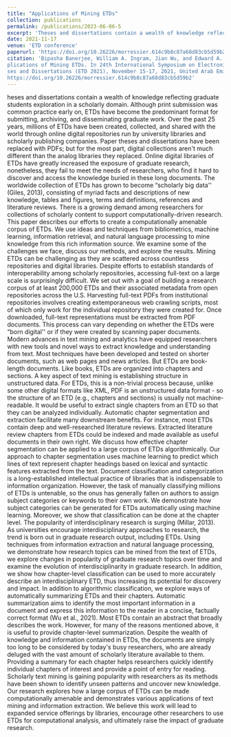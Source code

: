```yaml
---
title: "Applications of Mining ETDs"
collection: publications
permalink: /publications/2023-06-06-5
excerpt: 'Theses and dissertations contain a wealth of knowledge reflecting graduate students exploration in a scholarly domain. Although print submission was common practice early on..'
date: 2021-11-17
venue: 'ETD conference'
paperurl: 'https://doi.org/10.26226/morressier.614c9b8c87a68d83cb5d59b2'
citation: 'Bipasha Banerjee, William A. Ingram, Jian Wu, and Edward A. Fox. 2021. Ap-
plications of Mining ETDs. In 24th International Symposium on Electronic The-
ses and Dissertations (ETD 2021), November 15-17, 2021, United Arab Emirates.
https://doi.org/10.26226/morressier.614c9b8c87a68d83cb5d59b2'
---
```


heses and dissertations contain a wealth of knowledge reflecting graduate students exploration in a scholarly domain. Although print submission was common practice early on, ETDs have become the predominant format for submitting, archiving, and disseminating graduate work. Over the past 25 years, millions of ETDs have been created, collected, and shared with the world through online digital repositories run by university libraries and scholarly publishing companies. Paper theses and dissertations have been replaced with PDFs; but for the most part, digital collections aren't much different than the analog libraries they replaced. Online digital libraries of ETDs have greatly increased the exposure of graduate research, nonetheless, they fail to meet the needs of researchers, who find it hard to discover and access the knowledge buried in these long documents. The worldwide collection of ETDs has grown to become “scholarly big data'' (Giles, 2013), consisting of myriad facts and descriptions of new knowledge, tables and figures, terms and definitions, references and literature reviews. There is a growing demand among researchers for collections of scholarly content to support computationally-driven research. This paper describes our efforts to create a computationally amenable corpus of ETDs. We use ideas and techniques from bibliometrics, machine learning, information retrieval, and natural language processing to mine knowledge from this rich information source. We examine some of the challenges we face, discuss our methods, and explore the results.
Mining ETDs can be challenging as they are scattered across countless repositories and digital libraries. Despite efforts to establish standards of interoperability among scholarly repositories, accessing full-text on a large scale is surprisingly difficult. We set out with a goal of building a research corpus of at least 200,000 ETDs and their associated metadata from open repositories across the U.S. Harvesting full-text PDFs from institutional repositories involves creating extemporaneous web crawling scripts, most of which only work for the individual repository they were created for. Once downloaded, full-text representations must be extracted from PDF documents. This process can vary depending on whether the ETDs were “born digital'' or if they were created by scanning paper documents.
Modern advances in text mining and analytics have equipped researchers with new tools and novel ways to extract knowledge and understanding from text. Most techniques have been developed and tested on shorter documents, such as web pages and news articles. But ETDs are book-length documents. Like books, ETDs are organized into chapters and sections. A key aspect of text mining is establishing structure in unstructured data. For ETDs, this is a non-trivial process because, unlike some other digital formats like XML, PDF is an unstructured data format - so the structure of an ETD (e.g., chapters and sections) is usually not machine-readable. It would be useful to extract single chapters from an ETD so that they can be analyzed individually. Automatic chapter segmentation and extraction facilitate many downstream benefits. For instance, most ETDs contain deep and well-researched literature reviews.
Extracted literature review chapters from ETDs could be indexed and made available as useful documents in their own right. We discuss how effective chapter segmentation can be applied to a large corpus of ETDs algorithmically. Our approach to chapter segmentation uses machine learning to predict which lines of text represent chapter headings based on lexical and syntactic features extracted from the text.
Document classification and categorization is a long-established intellectual practice of libraries that is indispensable to information organization. However, the task of manually classifying millions of ETDs is untenable, so the onus has generally fallen on authors to assign subject categories or keywords to their own work. We demonstrate how subject categories can be generated for ETDs automatically using machine learning. Moreover, we show that classification can be done at the chapter level.
The popularity of interdisciplinary research is surging (Millar, 2013). As universities encourage interdisciplinary approaches to research, the trend is born out in graduate research output, including ETDs. Using techniques from information extraction and natural language processing, we demonstrate how research topics can be mined from the text of ETDs, we explore changes in popularity of graduate research topics over time and examine the evolution of interdisciplinarity in graduate research. In addition, we show how chapter-level classification can be used to more accurately describe an interdisciplinary ETD, thus increasing its potential for discovery and impact.
In addition to algorithmic classification, we explore ways of automatically summarizing ETDs and their chapters. Automatic summarization aims to identify the most important information in a document and express this information to the reader in a concise, factually correct format (Wu et al., 2021). Most ETDs contain an abstract that broadly describes the work. However, for many of the reasons mentioned above, it is useful to provide chapter-level summarization. Despite the wealth of knowledge and information contained in ETDs, the documents are simply too long to be considered by today's busy researchers, who are already deluged with the vast amount of scholarly literature available to them. Providing a summary for each chapter helps researchers quickly identify individual chapters of interest and provide a point of entry for reading.
Scholarly text mining is gaining popularity with researchers as its methods have been shown to identify unseen patterns and uncover new knowledge. Our research explores how a large corpus of ETDs can be made computationally amenable and demonstrates various applications of text mining and information extraction. We believe this work will lead to expanded service offerings by libraries, encourage other researchers to use ETDs for computational analysis, and ultimately raise the impact of graduate research.